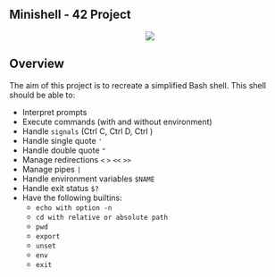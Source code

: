 ## Minishell - 42 Project
<p align="center"width="100%">
<a href="url">
<img src="https://github.com/ayogun/42-project-badges/blob/main/badges/minishelle.png" align="center"></img></a><a>
</p>

## Overview
The aim of this project is to recreate a simplified Bash shell. This shell should be able to:
- Interpret prompts
- Execute commands (with and without environment)
- Handle `signals` (Ctrl C, Ctrl D, Ctrl \)
- Handle single quote `'`
- Handle double quote `"`
- Manage redirections `<` `>` `<<` `>>`
- Manage pipes `|`
- Handle environment variables `$NAME`
- Handle exit status `$?`
- Have the following builtins:
  - `echo with option -n`
  - `cd with relative or absolute path`
  - `pwd`
  - `export`
  - `unset`
  - `env`
  - `exit`
